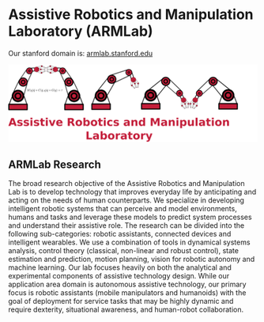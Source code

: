 # Assistive Robotics and Manipulation Laboratory (ARMLab)

Our stanford domain is: [armlab.stanford.edu](https://arm.stanford.edu/">arm.stanford.edu)

![armlab_logo](figures/arm_lab_logo_with_title_small_adj_6.png)

## ARMLab Research

The broad research objective of the Assistive Robotics and Manipulation Lab is to develop technology that improves everyday life by anticipating and acting on the needs of human counterparts. We specialize in developing intelligent robotic systems that can perceive and model environments, humans and tasks and leverage these models to predict system processes and understand their assistive role. The research can be divided into the following sub-categories: robotic assistants, connected devices and intelligent wearables.  We use a combination of tools in dynamical systems analysis, control theory (classical, non-linear and robust control), state estimation and prediction, motion planning, vision for robotic autonomy and machine learning. Our lab focuses heavily on both the analytical and experimental components of assistive technology design. While our application area domain is autonomous assistive technology, our primary focus is robotic assistants (mobile manipulators and humanoids) with the goal of deployment for service tasks that may be highly dynamic and require dexterity, situational awareness, and human-robot collaboration. 

<!--
<img src="https://github.com/armlabstanford/armlabstanford.github.io/blob/master/figures/project_scopes_0.png" alt="focus areas">
<p>
To be an effective teammate, the robot must be able to accurately model itself, the task and the human collaborator. 
</p>
<img src="https://github.com/armlabstanford/armlabstanford.github.io/blob/master/figures/armlab_problem.png" alt="problem statement">


<h2>Robotic Assistants</h2>
<p>
We define robotic assistants as robots that can autonomously, physically interact with their environment, and in often have mobility within their environment. Robots we commonly use are stationary manipulators (stationary robotic arms), mobile manipulators (robotic arms mounted on movable base) and humanoid robots (full arms and legs). Research problems in this category must either 
<ul>
  <li>Enable and amplify the efforts of a human collaborator</li>
  <li>Perform complex service tasks</li>
</ul>  
Enabling and amplifying the efforts of a human collaborator require that the robotic assistant be able to perceive the task (situational awareness), understand the human collaborators operational goal (e.g.. determine if the human is trying to lift/move an object), and then understand its role in helping the human collaborator achieve the operational goal (e.g. how should the robot assist in lifting/moving the object to reduce the work of the human). </p>

<p>
For performing complex service tasks, we consider tasks that are complex in the sense that
<ul>
  <li>There may be many sequential steps without an easily measurable 'reward', which requires significant, insightful modeling to achieve. </li>
  <li>There is high operational risk (not many attempts may be allowed in deployment)</li>
  <li>Require adaptivity in task modeling due to disturbances. Such disturbances could be either internal (such as error recovery), or external (third-party disturbance of the task elements)</li>
</ul>  
Our goal is to equip the robotic assistant to model its task/environment, plan actions that allow for achieving the complex task, and control toward the objective with the ability to account for varying disturbances.
</p>

<h2>Connected Devies</h2>
<p>
We consider connected devices as assistive technology when they are used to perform a service by leveraging collective knowledge about the environment and human user to take intelligent, service actions. The collective devices must leverage situational awareness to anticipate service actions.
</p>
<p>
A simplistic toy example in a house with connected devices would be the intelligent interaction between a phone, automated lights and a coffee maker, where the interaction with the phone at the beginning of the day allows the coffee maker to anticipate usage, and the path through the house to the coffee maker is illuminated. While this is a simplistic example, its components can be generalized and require the understanding of the humans' current action, the anticipation of the human's future action and an understanding of the situation or process leading to the next stage of service.    
</p>
<h2> Intelligent Wearables </h2>
<p>
We define robotic wearables broadly as technology that directly augments the human user (e.g. prosthetic, exoskeleton or wheelchair).  As an assistive technology, we will develop intelligent wearables that leverage situational awareness (environment or task context) and human user observation to mobilize (allow or actively move the human) with transparency (the human feels virtually no resistance during motion or the motion was expected as the robotic system anticipated the desired motion). This approach differs from common approaches (which solely use sensory feedback either from sensory on-board the robot or sensors placed on the human), in that the ability for the robot to consider desired actions within the context of the environment or task allows the system to predict as oppose to just react. 
</p>
-->

